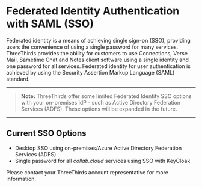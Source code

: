 # Federated Identity Authentication with SAML (SSO)

Federated identity is a means of achieving single sign-on (SSO), providing users the convenience of using a single password for many services. ThreeThirds provides the ability for customers to use Connections, Verse Mail, Sametime Chat and Notes client software using a single identity and one password for all services. Federated identity for user authentication is achieved by using the Security Assertion Markup Language (SAML) standard.

---

> **Note:** ThreeThirds offer some limited Federated Identity SSO options with your on-premises idP - such as Active Directory Federation Services (ADFS). These options will be expanded in the future.

---

## Current SSO Options

* Desktop SSO using on-premises/Azure Active Directory Federation Services (ADFS)
* Single password for all _collab.cloud_ services using SSO with KeyCloak

Please contact your ThreeThirds account representative for more information.
